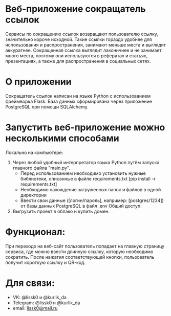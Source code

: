 ﻿# Веб-приложение сокращатель ссылок
Сервисы по сокращению ссылок возвращают пользователю ссылку, значительно короче исходной. Такие ссылки гораздо удобнее для использования и распространения, занимают меньше места и выглядят аккуратнее. Сокращенная ссылка выглядит лаконичнее и не занимает много места, поэтому они используются в рефератах и статьях, презентациях, а также для распространения в социальных сетях.


# О приложении
Сокращатель ссылок написан на языке Python с использованием фреймворка Flask. База данных сформирована через приложение PostgreSQL при помощи SQLAlchemy.


# Запустить веб-приложение можно несколькими способами
Локально на компьютере:
1) Через любой удобный интерпретатор языка Python путём запуска главного файла "main.py". 
	- Перед использованием необходимо установить нужные библиотеки, описанные в файле requirements.txt [pip install -r requirements.txt]
	- Необходимо нахождение загруженных папок и файлов в одной директории
	- Ввести свои данные ([логин/пароль], например: [postgres/1234]) от базы данных PostgreSQL в файл .env
Общий доступ:
2) Выгрузить проект в облако и купить домен.


# Функционал:
При переходе на веб-сайт пользователь попадает на главную страницу сервиса, где можно ввести длинную ссылку, которую необходимо сократить. После нажатия соответствующей кнопки, пользователь получит короткую ссылку и QR-код.


# Для связи:
- VK: @lissk0 и @kurlik_da
- Telegram: @lissk0 и @kurlik_da
- email: lissk0@mail.ru
